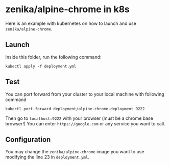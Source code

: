 # zenika/alpine-chrome in k8s

Here is an example with kubernetes on how to launch and use `zenika/alpine-chrome`.

## Launch

Inside this folder, run the following command:

```
kubectl apply -f deployment.yml
```

## Test

You can port forward from your cluster to your local machine with following command

```
kubectl port-forward deployment/alpine-chrome-deployment 9222
```

Then go to `localhost:9222` with your browser (must be a chrome base browser!)
You can enter `https://google.com` or any service you want to call.

## Configuration

You may change the `zenika/alpine-chrome` image you want to use modifying the line 23 in `deployment.yml`.
